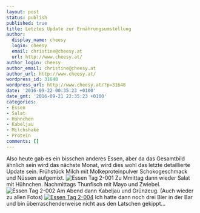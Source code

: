 ```yaml
---
layout: post
status: publish
published: true
title: Letztes Update zur Ernährungsumstellung
author:
  display_name: cheesy
  login: cheesy
  email: christine@cheesy.at
  url: http://www.cheesy.at/
author_login: cheesy
author_email: christine@cheesy.at
author_url: http://www.cheesy.at/
wordpress_id: 31648
wordpress_url: http://www.cheesy.at/?p=31648
date: '2016-09-22 00:35:23 +0100'
date_gmt: '2016-09-21 22:35:23 +0100'
categories:
- Essen
- Salat
- Hühnchen
- Kabeljau
- Milchshake
- Protein
comments: []
---
```

Also heute gab es ein bisschen anderes Essen, aber da das Gesamtbild ähnlich sein wird das nächste Monat, wird dies wohl das letzte detaillierte Update sein.
Frühstück Milch mit Molkeproteinpulver Schokogeschmack und Nüssen aufgemixt.
![Essen Tag 2-001](http://www.cheesy.at/wp-content/uploads/Essen-Tag-2-001.jpg)
Zu Mmittag dann wieder Salat mit Hühnchen. Nachmittags Thunfisch mit Mayo und Zwiebel.
![Essen Tag 2-002](http://www.cheesy.at/wp-content/uploads/Essen-Tag-2-002.jpg)
Am Abend dann Kabeljau und Grünzeug. (Auch wieder zu allen Fotos)
[![Essen Tag 2-004](http://www.cheesy.at/wp-content/uploads/Essen-Tag-2-004.jpg)](http://www.cheesy.at/fotos/sonstiges/ernahrungsumstellung/essen-tag-2/)
Ich hatte dann noch drei Bier in der Bar und bin überraschenderweise nicht aus den Latschen gekippt...
